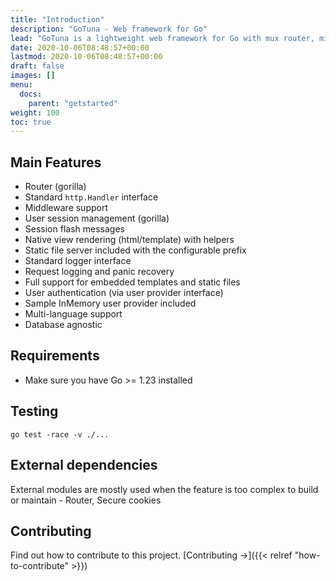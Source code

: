 ```yaml
---
title: "Introduction"
description: "GoTuna - Web framework for Go"
lead: "GoTuna is a lightweight web framework for Go with mux router, middlewares, user sessions, templates, embedded views, and static file server."
date: 2020-10-06T08:48:57+00:00
lastmod: 2020-10-06T08:48:57+00:00
draft: false
images: []
menu:
  docs:
    parent: "getstarted"
weight: 100
toc: true
---
```


## Main Features
- Router (gorilla)
- Standard `http.Handler` interface
- Middleware support
- User session management (gorilla)
- Session flash messages
- Native view rendering (html/template) with helpers
- Static file server included with the configurable prefix
- Standard logger interface
- Request logging and panic recovery
- Full support for embedded templates and static files
- User authentication (via user provider interface)
- Sample InMemory user provider included
- Multi-language support
- Database agnostic

## Requirements
- Make sure you have Go >= 1.23 installed

## Testing
```
go test -race -v ./...
```

## External dependencies
External modules are mostly used when the feature is too complex to build or maintain - Router, Secure cookies

## Contributing

Find out how to contribute to this project. [Contributing →]({{< relref "how-to-contribute" >}})
